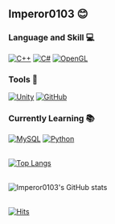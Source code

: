  ## Imperor0103 😊
### Language and Skill 💻
[![C++](https://custom-icon-badges.demolab.com/badge/C%2B%2B-%2300599C.svg?logo=cpp2&logoColor=white)](#)
[![C#](https://custom-icon-badges.demolab.com/badge/C%23-%23239120.svg?logo=cshrp&logoColor=white)](#)
[![OpenGL](https://custom-icon-badges.demolab.com/badge/OpenGL-%235586A4.svg?logo=opengl&logoColor=white)](#)
<br/>

### Tools 🔨
[![Unity](https://custom-icon-badges.demolab.com/badge/Unity-000000.svg?logo=unity&logoColor=white)](#)
[![GitHub](https://custom-icon-badges.demolab.com/badge/GitHub-181717.svg?logo=github&logoColor=white)](#)
<br/>

### Currently Learning 📚
[![MySQL](https://custom-icon-badges.demolab.com/badge/MySQL-%234479A1.svg?logo=mysql&logoColor=white)](#)
[![Python](https://custom-icon-badges.demolab.com/badge/Python-%233776AB.svg?logo=python&logoColor=white)](#)
<br/><br/>

[![Top Langs](https://github-readme-stats.vercel.app/api/top-langs/?username=Imperor0103)](https://github.com/anuraghazra/github-readme-stats)
<br/><br/>

![Imperor0103's GitHub stats](https://github-readme-stats.vercel.app/api?username=Imperor0103&theme=chartreuse-dark&count_private=true&show_icons=true)
<br/><br/>

[![Hits](https://hits.seeyoufarm.com/api/count/incr/badge.svg?url=https%3A%2F%2Fgithub.com%2FImperor0103%2Fhit-counter&count_bg=%2379C83D&title_bg=%23555555&icon=&icon_color=%23E7E7E7&title=hits&edge_flat=false)](https://hits.seeyoufarm.com)


<!--
**Imperor0103/Imperor0103** is a ✨ _special_ ✨ repository because its `README.md` (this file) appears on your GitHub profile.

Here are some ideas to get you started:

- 🔭 I’m currently working on ...
- 🌱 I’m currently learning ...
- 👯 I’m looking to collaborate on ...
- 🤔 I’m looking for help with ...
- 💬 Ask me about ...
- 📫 How to reach me: ...
- 😄 Pronouns: ...
- ⚡ Fun fact: ...
-->

                                                
